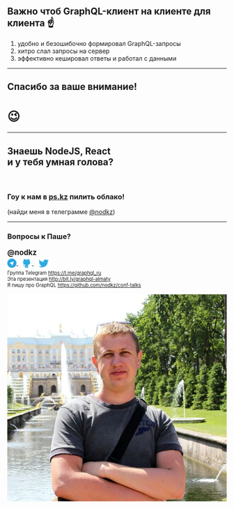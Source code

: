 ## Важно чтоб GraphQL-клиент на клиенте для клиента ☝️

1. удобно и безошибочно формировал GraphQL-запросы <!-- .element: class="fragment green" -->
2. хитро слал запросы на сервер <!-- .element: class="fragment green" -->
3. эффективно кешировал ответы и работал с данными <!-- .element: class="fragment green" -->

-----

## Спасибо за ваше внимание!

# 😉

-----

## <span class="">Знаешь NodeJS, React <br/>и у тебя умная голова?</span>

<br/>

### <span class="">Гоу к нам в [ps.kz](https://ps.kz) пилить облако!</span>

<span class="gray">(найди меня в телеграмме [@nodkz](https://t.me/nodkz))</span>

-----

### Вопросы к Паше? <!-- .element: class="orange" -->

<div style="font-size: 1.2em; font-weight: bold">@nodkz</div>

<div>
  <a href="https://t.me/nodkz" target="_blank">
    <img src="../assets/logo/telegram.png" style="height: 1.5em; border: none; background: none; box-shadow: none; vertical-align: middle;" class="plain" />
  </a>
  &nbsp;
  <a href="https://github.com/nodkz" target="_blank">
    <img src="../assets/logo/github.png" style="height: 1.7em; border: none; background: none; box-shadow: none; vertical-align: middle;" class="plain" />
  </a>
  &nbsp;
  <a href="https://twitter.com/nodkz" target="_blank">
    <img src="../assets/logo/twitter.png" style="height: 2.2em; border: none; background: none; box-shadow: none; vertical-align: middle;" />
  </a>
</div>

<div style="font-size: 0.8em !important">
  Группа Telegram <a href="https://t.me/graphql_ru" target="_blank">https://t.me/graphql_ru</a>
  <br />Эта презентация <a href="https://nodkz.github.io/conf-talks/talks/2019.06.29-almatyjs-almaty/index.html" target="_blank">http://bit.ly/graphql-almaty</a>
  <br />Я пишу про GraphQL <a href="https://github.com/nodkz/conf-talks" target="_blank">https://github.com/nodkz/conf-talks</a>
</div>

![Photo](../assets/nodkz-photo.jpg) <!-- .element: style="max-width: 400px; border: none" -->
